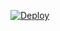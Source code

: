 
[![Deploy](https://www.herokucdn.com/deploy/button.svg)](https://heroku.com/deploy?template=https://github.com/Noecee/vannessa-3486---BOTLAX/)

